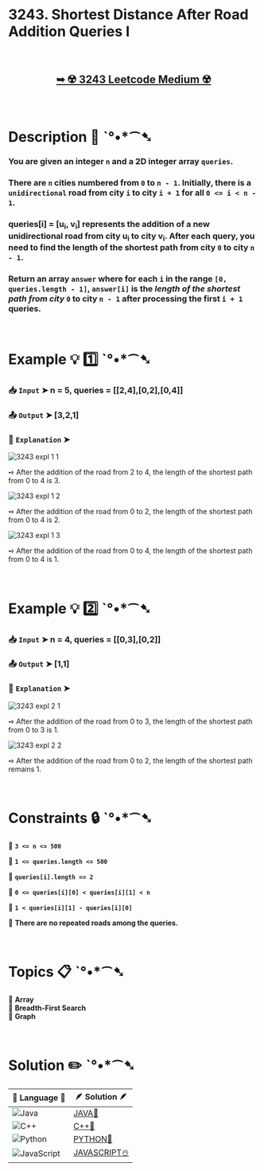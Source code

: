 # 3243. Shortest Distance After Road Addition Queries I

</br>

<h2 align="center"> 

<a href="https://leetcode.com/problems/shortest-distance-after-road-addition-queries-i/description/?envType=daily-question&envId=2024-11-27"><strong>➥ ☢️ 3243 Leetcode Medium ☢️ </strong></a>
</h2>

</br>

# Description 📜 ˋ°•*⁀➷

### You are given an integer `n` and a 2D integer array `queries`.

### There are `n` cities numbered from `0` to `n - 1`. Initially, there is a `unidirectional` road from city `i` to city `i + 1` for all `0 <= i < n - 1`.

### queries[i] = [u<sub>i</sub>, v<sub>i</sub>] represents the addition of a new unidirectional road from city u<sub>i</sub> to city v<sub>i</sub>. After each query, you need to find the length of the shortest path from city `0` to city `n - 1`.

### Return an array `answer` where for each `i` in the range `[0, queries.length - 1]`, `answer[i]` is the *length of the shortest path from city* `0` to city `n - 1` after processing the first `i + 1` queries.

</br>

# Example 💡 1️⃣ ˋ°•*⁀➷

  ### 📥 `Input`  ➤  n = 5, queries = [[2,4],[0,2],[0,4]]

  ### 📤 `Output`  ➤ [3,2,1]

  ### 🔦 `Explanation`  ➤ 

![3243 expl 1 1](https://github.com/user-attachments/assets/69ae6a09-fcb8-4af4-ad1c-242b6487a97a)

➺ After the addition of the road from 2 to 4, the length of the shortest path from 0 to 4 is 3.

![3243 expl 1 2](https://github.com/user-attachments/assets/b81c1fda-acf1-4d62-a413-43b5d2281fcb)

➺ After the addition of the road from 0 to 2, the length of the shortest path from 0 to 4 is 2.

![3243 expl 1 3](https://github.com/user-attachments/assets/ad3b3d43-5fb3-496c-8053-42bc0c5bd3a5)

➺ After the addition of the road from 0 to 4, the length of the shortest path from 0 to 4 is 1.

</br>

# Example 💡 2️⃣ ˋ°•*⁀➷

  ### 📥 `Input` ➤  n = 4, queries = [[0,3],[0,2]]

  ### 📤 `Output`  ➤ [1,1]

  ### 🔦 `Explanation` ➤ 

![3243 expl 2 1](https://github.com/user-attachments/assets/5d82d22e-8a9f-4a55-a2ba-931e2971ab69)

➺ After the addition of the road from 0 to 3, the length of the shortest path from 0 to 3 is 1.

![3243 expl 2 2](https://github.com/user-attachments/assets/cb9a3c41-9496-4ff1-9f02-f7a4b62c0a0d)

➺ After the addition of the road from 0 to 2, the length of the shortest path remains 1.

</br>

# Constraints 🔒 ˋ°•*⁀➷

🔹 **`3 <= n <= 500`** </br>

🔹 **`1 <= queries.length <= 500`** </br>

🔹 **`queries[i].length == 2`** </br>

🔹 **`0 <= queries[i][0] < queries[i][1] < n`** </br>

🔹 **`1 < queries[i][1] - queries[i][0]`** </br>

🔹 **There are no repeated roads among the queries.** </br>

</br>

# Topics 📋 ˋ°•*⁀➷

🔸 **Array**  </br>
🔸 **Breadth-First Search**  </br>
🔸 **Graph**  </br>

</br>

# Solution ✏️ ˋ°•*⁀➷

| 📒 Language 📒  | 🪶 Solution 🪶 |
| ------------- | ------------- |
|  ![Java](https://img.shields.io/badge/java-%23ED8B00.svg?style=for-the-badge&logo=openjdk&logoColor=white)  | [JAVA🍁](https://github.com/Prakhar-002/LEETCODE/blob/main/%F0%9F%93%9C%20Daily%20Challange%20%F0%9F%92%A1/11%20November%20%F0%9F%8E%A1%202024/27%20-%2011%20-%202024%20---%20%203243.%20Shortest%20Distance%20After%20Road%20Addition%20Queries%20I%20%E2%98%83%EF%B8%8F%20%F0%9F%8D%81%20%F0%9F%8D%B0%20%F0%9F%8E%B2/%F0%9F%8D%81JAVA%20-%203243.%20Shortest%20Distance%20After%20Road%20Addition%20Queries%20I.java) |
|  ![C++](https://img.shields.io/badge/c++-%2300599C.svg?style=for-the-badge&logo=c%2B%2B&logoColor=white)  | [C++🎲](https://github.com/Prakhar-002/LEETCODE/blob/main/%F0%9F%93%9C%20Daily%20Challange%20%F0%9F%92%A1/11%20November%20%F0%9F%8E%A1%202024/27%20-%2011%20-%202024%20---%20%203243.%20Shortest%20Distance%20After%20Road%20Addition%20Queries%20I%20%E2%98%83%EF%B8%8F%20%F0%9F%8D%81%20%F0%9F%8D%B0%20%F0%9F%8E%B2/%F0%9F%8E%B2CPP%20-%203243.%20Shortest%20Distance%20After%20Road%20Addition%20Queries%20I.cpp)  |
|  ![Python](https://img.shields.io/badge/python-3670A0?style=for-the-badge&logo=python&logoColor=ffdd54)    | [PYTHON🍰](https://github.com/Prakhar-002/LEETCODE/blob/main/%F0%9F%93%9C%20Daily%20Challange%20%F0%9F%92%A1/11%20November%20%F0%9F%8E%A1%202024/27%20-%2011%20-%202024%20---%20%203243.%20Shortest%20Distance%20After%20Road%20Addition%20Queries%20I%20%E2%98%83%EF%B8%8F%20%F0%9F%8D%81%20%F0%9F%8D%B0%20%F0%9F%8E%B2/%F0%9F%8D%B0PYTHON%20-%203243.%20Shortest%20Distance%20After%20Road%20Addition%20Queries%20I.py) |
| ![JavaScript](https://img.shields.io/badge/javascript-%23323330.svg?style=for-the-badge&logo=javascript&logoColor=%23F7DF1E)   | [JAVASCRIPT☃️](https://github.com/Prakhar-002/LEETCODE/blob/main/%F0%9F%93%9C%20Daily%20Challange%20%F0%9F%92%A1/11%20November%20%F0%9F%8E%A1%202024/27%20-%2011%20-%202024%20---%20%203243.%20Shortest%20Distance%20After%20Road%20Addition%20Queries%20I%20%E2%98%83%EF%B8%8F%20%F0%9F%8D%81%20%F0%9F%8D%B0%20%F0%9F%8E%B2/%E2%98%83%EF%B8%8FJAVASCRIPT%20-%203243.%20Shortest%20Distance%20After%20Road%20Addition%20Queries%20I.js) |
